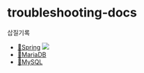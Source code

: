 # troubleshooting-docs
삽질기록

- [🍃Spring](./spring/README.md) ![](https://img.shields.io/badge/%EC%97%90%EB%9F%AC%20%EB%A7%8E%EC%95%84%EC%9A%94%E3%85%A0,%E3%85%A0-red?style=flat-square)
- [🦦MariaDB](./mariadb/README.md)
- [🐬MySQL](./mysql/README.md)
